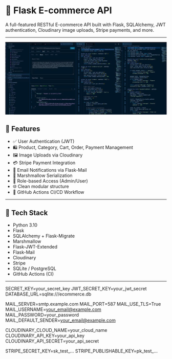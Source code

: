 # 🛒 Flask E-commerce API

A full-featured RESTful E-commerce API built with Flask, SQLAlchemy, JWT authentication, Cloudinary image uploads, Stripe payments, and more.

---
![Demo Image of STRIPE ](backend/files/stripe.jpg)


## 🚀 Features

- ✅ User Authentication (JWT)
- 🛍️ Product, Category, Cart, Order, Payment Management
- 🖼️ Image Uploads via Cloudinary
- 💳 Stripe Payment Integration
- 📧 Email Notifications via Flask-Mail
- 🧾 Marshmallow Serialization
- 🔐 Role-based Access (Admin/User)
- 🌐 Clean modular structure
- 🔄 GitHub Actions CI/CD Workflow

---

## 🧠 Tech Stack

- Python 3.10
- Flask
- SQLAlchemy + Flask-Migrate
- Marshmallow
- Flask-JWT-Extended
- Flask-Mail
- Cloudinary
- Stripe
- SQLite / PostgreSQL
- GitHub Actions (CI)

---

SECRET_KEY=your_secret_key
JWT_SECRET_KEY=your_jwt_secret
DATABASE_URL=sqlite:///ecommerce.db

MAIL_SERVER=smtp.example.com
MAIL_PORT=587
MAIL_USE_TLS=True
MAIL_USERNAME=your_email@example.com
MAIL_PASSWORD=your_password
MAIL_DEFAULT_SENDER=your_email@example.com

CLOUDINARY_CLOUD_NAME=your_cloud_name
CLOUDINARY_API_KEY=your_api_key
CLOUDINARY_API_SECRET=your_api_secret

STRIPE_SECRET_KEY=sk_test_...
STRIPE_PUBLISHABLE_KEY=pk_test_...

